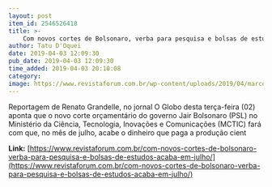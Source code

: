 ```yaml
---
layout: post
item_id: 2546526418
title: >-
    Com novos cortes de Bolsonaro, verba para pesquisa e bolsas de estudos acaba em julho
author: Tatu D'Oquei
date: 2019-04-03 12:09:30
pub_date: 2019-04-03 12:09:30
time_added: 2019-04-03 20:10:08
category: 
image: https://www.revistaforum.com.br/wp-content/uploads/2019/04/marcos-pontes-e1554291976802.jpeg
---
```


Reportagem de Renato Grandelle, no jornal O Globo desta terça-feira (02) aponta que o novo corte orçamentário do governo Jair Bolsonaro (PSL) no Ministério da Ciência, Tecnologia, Inovações e Comunicações (MCTIC) fará com que, no mês de julho, acabe o dinheiro que paga a produção cient

**Link:** [https://www.revistaforum.com.br/com-novos-cortes-de-bolsonaro-verba-para-pesquisa-e-bolsas-de-estudos-acaba-em-julho/](https://www.revistaforum.com.br/com-novos-cortes-de-bolsonaro-verba-para-pesquisa-e-bolsas-de-estudos-acaba-em-julho/)

